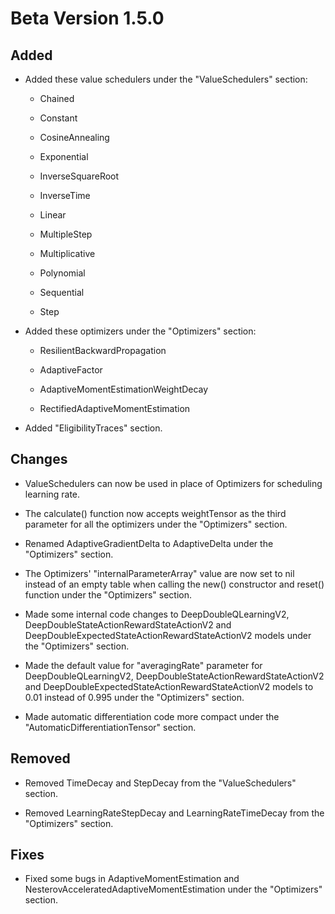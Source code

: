 # Beta Version 1.5.0

## Added

* Added these value schedulers under the "ValueSchedulers" section:

	* Chained
	
	* Constant
	
	* CosineAnnealing
	
	* Exponential
	
	* InverseSquareRoot
	
	* InverseTime
	
	* Linear
	
	* MultipleStep
	
	* Multiplicative
	
	* Polynomial
	
	* Sequential

	* Step

* Added these optimizers under the "Optimizers" section:

	* ResilientBackwardPropagation

 	* AdaptiveFactor

	* AdaptiveMomentEstimationWeightDecay

 	* RectifiedAdaptiveMomentEstimation

* Added "EligibilityTraces" section.

## Changes

* ValueSchedulers can now be used in place of Optimizers for scheduling learning rate.

* The calculate() function now accepts weightTensor as the third parameter for all the optimizers under the "Optimizers" section.

* Renamed AdaptiveGradientDelta to AdaptiveDelta under the "Optimizers" section. 

* The Optimizers' "internalParameterArray" value are now set to nil instead of an empty table when calling the new() constructor and reset() function under the "Optimizers" section.

* Made some internal code changes to DeepDoubleQLearningV2, DeepDoubleStateActionRewardStateActionV2 and DeepDoubleExpectedStateActionRewardStateActionV2 models under the "Optimizers" section.

* Made the default value for "averagingRate" parameter for DeepDoubleQLearningV2, DeepDoubleStateActionRewardStateActionV2 and DeepDoubleExpectedStateActionRewardStateActionV2 models to 0.01 instead of 0.995 under the "Optimizers" section.

* Made automatic differentiation code more compact under the "AutomaticDifferentiationTensor" section.

## Removed

* Removed TimeDecay and StepDecay from the "ValueSchedulers" section.

* Removed LearningRateStepDecay and LearningRateTimeDecay from the "Optimizers" section.

## Fixes

* Fixed some bugs in AdaptiveMomentEstimation and NesterovAcceleratedAdaptiveMomentEstimation under the "Optimizers" section.
